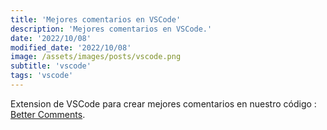 ```yaml
---
title: 'Mejores comentarios en VSCode'
description: 'Mejores comentarios en VSCode.'
date: '2022/10/08'
modified_date: '2022/10/08'
image: /assets/images/posts/vscode.png
subtitle: 'vscode'
tags: 'vscode'
---
```


Extension de VSCode para crear mejores comentarios en nuestro código : [Better Comments](https://marketplace.visualstudio.com/items?itemName=aaron-bond.better-comments).
